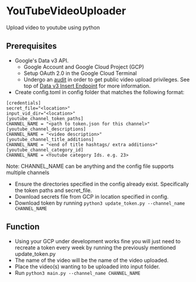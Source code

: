 # YouTubeVideoUploader
Upload video to youtube using python

## Prerequisites
 - Google's Data v3 API. 
    - Google Account and Google Cloud Project (GCP)
    - Setup OAuth 2.0 in the Google Cloud Terminal
    - Undergo an [audit](https://support.google.com/youtube/contact/yt_api_form) in order to get public video upload privileges. See top of [Data v3 Insert Endpoint](https://developers.google.com/youtube/v3/docs/videos/insert) for more information.
 - Create config.toml in config folder that matches the following format:
 ```
[credentials]
secret_file="<location>"
input_vid_dir="<location>"
[youtube_channel_token_paths]
CHANNEL_NAME = "<path to token.json for this channel>"
[youtube_channel_descriptions]
CHANNEL_NAME = "<video description>"
[youtube_channel_title_additions]
CHANNEL_NAME = "<end of title hashtags/ extra additions>"
[youtube_channel_category_id]
CHANNEL_NAME = <Youtube category Ids. e.g. 23>
 ```
 Note: CHANNEL_NAME can be anything and the config file supports multiple channels
 - Ensure the directories specified in the config already exist. Specifically the token paths and secret_file.
 - Download secrets file from GCP in location specified in config.
 - Download token by running `python3 update_token.py --channel_name CHANNEL_NAME`
 
 ## Function
 - Using your GCP under development works fine you will just need to recreate a token every week by running the previously mentioned update_token.py
 - The name of the video will be the name of the video uploaded.
 - Place the video(s) wanting to be uploaded into input folder.
 - Run `python3 main.py --channel_name CHANNEL_NAME`